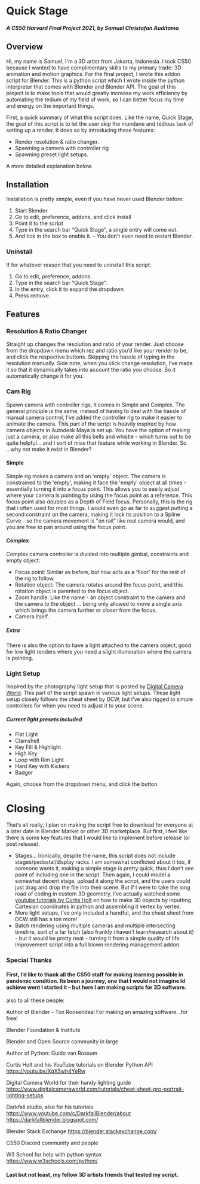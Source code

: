 # Quick Stage
##### A CS50 Harvard Final Project 2021, by Samuel Christofan Auditama

## Overview
Hi, my name is Samuel, I'm a 3D artist from Jakarta, Indonesia. I took CS50 because I wanted to have complimentary skills to my primary trade: 3D animation and motion graphics.
For the final project, I wrote this addon script for Blender. This is a python script which I wrote inside the python interpreter that comes with Blender and Blender API.
The goal of this project is to make tools that would greatly increase my work efficiency by automating the tedium of my field of work, so I can better focus my time and energy on the important things.

First, a quick summary of what this script does. Like the name, Quick Stage, the goal of this script is to let the user skip the mundane and tedious task of setting up a render. 
It does so by introducing these features:
- Render resolution & ratio changer.
- Spawning a camera with controller rig
- Spawning preset light setups.

A more detailed explanation below.

## Installation
Installation is pretty simple, even if you have never used Blender before:

1.	Start Blender
2.	Go to edit, preference, addons, and click install
3.	Point it to the script
4.	Type in the search bar “Quick Stage”, a single entry will come out.
5.	And tick in the box to enable it. - You don't even need to restart Blender.

### Uninstall
If for whatever reason that you need to uninstall this script:

1. Go to edit, preference, addons.
2. Type in the search bar “Quick Stage”.
3. In the entry, click it to expand the dropdown
4. Press remove.

## Features
### Resolution & Ratio Changer

Straight up changes the resolution and ratio of your render. Just choose from the dropdown menu which rez and ratio you’d like your render to be, and click the respective buttons.
Skipping the hassle of typing in the resolution manually.
Side note, when you click change resolution, I’ve made it so that it dynamically takes into account the ratio you choose. So it automatically change it for you.

### Cam Rig

Spawn camera with controller rigs, it comes in Simple and Complex. The general principle is the same, instead of having to deal with the hassle of manual camera control, I’ve added the controller rig to make it easier to animate the camera.
This part of the script is heavily inspired by how camera objects in Autodesk Maya is set up. You have the option of making just a camera, or also make all this bells and whistle - which turns out to be quite helpful... and I sort of miss that feature while working in Blender. So ...why not make it exist in Blender?

#### Simple

Simple rig makes a camera and an 'empty' object. The camera is constrained to the 'empty', making it face the 'empty' object at all times - essentially turning it into a focus point. This allows you to easily adjust where your camera is pointing by using the focus point as a reference. This focus point also doubles as a Depth of Field focus.
Personally, this is the rig that i often used for most things. I would even go as far to suggest putting a second constraint on the camera, making it lock its position to a Spline Curve - so the camera movement is "on rail" like real camera would, and you are free to pan around using the focus point.

#### Complex
Complex camera controller is divided into multiple gimbal, constraints and empty object:
- Focus point: Similar as before, but now acts as a 'floor' for the rest of the rig to follow.
- Rotation object: The camera rotates around the focus point, and this rotation object is parented to the focus object.
- Zoom handle: Like the name - an object constraint to the camera and the camera to the object ... being only allowed to move a single axis which brings the camera further or closer from the focus.
- Camera itself.

##### Extra
There is also the option to have a light attached to the camera object, good for low light renders where you need a slight illumination where the camera is pointing.

### Light Setup

Inspired by the photography light setup that is posted by [Digital Camera World](https://www.digitalcameraworld.com/tutorials/cheat-sheet-pro-portrait-lighting-setups "Digitalcameraworld.com Lighting Guide Cheat Sheet."). This part of the script spawn in various light setups. These light setup closely follows the cheat sheet by DCW, but I’ve also rigged to simple controllers for when you need to adjust it to your scene.

##### Current light presets included
- Flat Light
- Clamshell
- Key Fill & Highlight
- High Key
- Loop with Rim Light
- Hard Key with Kickers
- Badger

Again, choose from the dropdown menu, and click the button.

# Closing
That’s all really, I plan on making the script free to download for everyone at a later date in Blender Market or other 3D marketplace. But first, i feel like there is some key features that I would like to implement before release (or post release).

- Stages... Ironically, despite the name, this script does not include stages/pedestal/display racks. I am somewhat conflicted about it too, if someone wants it, making a simple stage is pretty quick, thus I don’t see point of including one in the script. Then again, I could model a somewhat decent stage, upload it along the script, and the users could just drag and drop the file into their scene. But if I were to take the long road of coding in custom 3D geometry, I’ve actually watched some [youtube tutorials by Curtis Holt](https://youtu.be/mljWBuj0Gho) on how to make 3D objects by inputting Cartesian coordinates in python and assembling it vertex by vertex. 
- More light setups, I’ve only included a handful, and the cheat sheet from DCW still has a ton more!
- Batch rendering using multiple cameras and multiple intersecting timeline, sort of a far fetch (also frankly i haven't learn/research about it) - but it would be pretty neat - turning it from a simple quality of life improvement script into a full blown rendering management addon.



### Special Thanks

#### First, I’d like to thank all the CS50 staff for making learning possible in pandemic condition. Its been a journey, one that I would not imagine Id achieve went I started it – but here I am making scripts for 3D software.

also to all these people:

Author of Blender - Ton Roosendaal
For making an amazing software...for free!

Blender Foundation & Institute

Blender and Open Source community in large

Author of Python: Guido van Rossum

Curtis Holt and his YouTube tutorials on Blender Python API
https://youtu.be/XqX5wh4YeRw

Digital Camera World for their handy lighting guide
https://www.digitalcameraworld.com/tutorials/cheat-sheet-pro-portrait-lighting-setups

Darkfall studio, also for his tutorials
https://www.youtube.com/c/DarkfallBlender/about
https://darkfallblender.blogspot.com/

Blender Stack Exchange
https://blender.stackexchange.com/

CS50 Discord community and people

W3 School for help with python syntax
https://www.w3schools.com/python/

#### Last but not least, my fellow 3D artists friends that tested my script.
